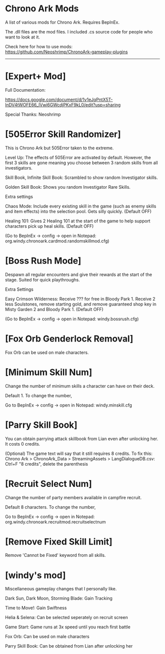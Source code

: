 # Chrono Ark Mods

A list of various mods for Chrono Ark. Requires BepInEx.

The .dll files are the mod files. I included .cs source code for people who want to look at it. 

Check here for how to use mods: https://github.com/Neoshrimp/ChronoArk-gameplay-plugins

---
# [Expert+ Mod]

Full Documentation:

https://docs.google.com/document/d/1v1eJqPntX5T-lnDV4tWOFE66_IVwi6GWcdjPKxF9kL0/edit?usp=sharing 

Special Thanks: Neoshrimp

# [505Error Skill Randomizer]

This is Chrono Ark but 505Error taken to the extreme.

Level Up: The effects of 505Error are activated by default. However, the first 3 skills are gone meaning you choose between 3 random skills from all investigators.

Skill Book, Infinite Skill Book: Scrambled to show random Investigator skills. 

Golden Skill Book: Shows you random Investigator Rare Skills.

Extra settings

Chaos Mode: Include every existing skill in the game (such as enemy skills and item effects) into the selection pool. Gets silly quickly. (Default OFF)

Healing 101: Gives 2 Healing 101 at the start of the game to help support characters pick up heal skills. (Default OFF) 

(Go to BepInEx -> config -> open in Notepad: org.windy.chronoark.cardmod.randomskillmod.cfg)

# [Boss Rush Mode]

Despawn all regular encounters and give their rewards at the start of the stage. Suited for quick playthroughs.

Extra Settings

Easy Crimson Wilderness: Receive ??? for free in Bloody Park 1. Receive 2 less Soulstones, remove starting gold, and remove guaranteed shop key in Misty Garden 2 and Bloody Park 1. (Default OFF)

(Go to BepInEx -> config -> open in Notepad: windy.bossrush.cfg)

# [Fox Orb Genderlock Removal]

Fox Orb can be used on male characters.


# [Minimum Skill Num]

Change the number of minimum skills a character can have on their deck.

Default 1. To change the number,

Go to BepInEx -> config -> open in Notepad: windy.minskill.cfg


# [Parry Skill Book]

You can obtain parrying attack skillbook from Lian even after unlocking her. It costs 0 credits. 

(Optional) The game text will say that it still requires 8 credits. To fix this: Chrono Ark > ChronoArk_Data > StreamingAssets > LangDialogueDB.csv: Ctrl+F "8 credits", delete the parenthesis

# [Recruit Select Num]

Change the number of party members available in campfire recruit. 

Default 8 characters. To change the number,

Go to BepInEx -> config -> open in Notepad: org.windy.chronoark.recruitmod.recruitselectnum

# [Remove Fixed Skill Limit]

Remove 'Cannot be Fixed' keyword from all skills. 

# [windy's mod]

Miscellaneous gameplay changes that I personally like.

Dark Sun, Dark Moon, Storming Blade: Gain Tracking

Time to Move!: Gain Swiftness

Helia & Selena: Can be selected seperately on recruit screen

Game Start: Game runs at 3x speed until you reach first battle

Fox Orb: Can be used on male characters

Parry Skill Book: Can be obtained from Lian after unlocking her
